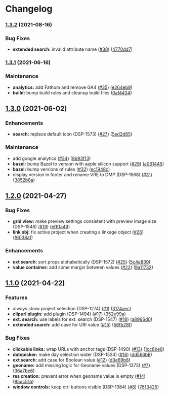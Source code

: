 # Changelog

### [1.3.2](https://www.github.com/dasch-swiss/dsp-tangoh-app/compare/v1.3.1...v1.3.2) (2021-08-16)


### Bug Fixes

* **extended search:** invalid attribute name ([#38](https://www.github.com/dasch-swiss/dsp-tangoh-app/issues/38)) ([4770dd7](https://www.github.com/dasch-swiss/dsp-tangoh-app/commit/4770dd733b5d9c3bc9bb36d3d75430ecaa870b50))

### [1.3.1](https://www.github.com/dasch-swiss/dsp-tangoh-app/compare/v1.3.0...v1.3.1) (2021-06-16)


### Maintenance

* **analytics:** add Fathom and remove GA4 ([#35](https://www.github.com/dasch-swiss/dsp-tangoh-app/issues/35)) ([e264eb9](https://www.github.com/dasch-swiss/dsp-tangoh-app/commit/e264eb92a2f104e6a88a76495d25ca17a5153dc4))
* **build:** bump build rules and cleanup build files ([0af4434](https://www.github.com/dasch-swiss/dsp-tangoh-app/commit/0af4434e4e5eaef66765e3160a23354099a0b9f4))

## [1.3.0](https://www.github.com/dasch-swiss/dsp-tangoh-app/compare/v1.2.0...v1.3.0) (2021-06-02)


### Enhancements

* **search:** replace default icon (DSP-1573) ([#27](https://www.github.com/dasch-swiss/dsp-tangoh-app/issues/27)) ([5ed2d85](https://www.github.com/dasch-swiss/dsp-tangoh-app/commit/5ed2d8593c4fb9805263a9830bd1d0c22730401f))


### Maintenance

* add google analytics ([#34](https://www.github.com/dasch-swiss/dsp-tangoh-app/issues/34)) ([9b93f13](https://www.github.com/dasch-swiss/dsp-tangoh-app/commit/9b93f131b8d8d18f55a8a7276d5695a6caa0a2a0))
* **bazel:** bump Bazel to version with apple silicon support ([#29](https://www.github.com/dasch-swiss/dsp-tangoh-app/issues/29)) ([a061445](https://www.github.com/dasch-swiss/dsp-tangoh-app/commit/a06144575b7d0c8995b9680b3516639bc5723eb1))
* **bazel:** bump versions of rules ([#32](https://www.github.com/dasch-swiss/dsp-tangoh-app/issues/32)) ([ec1948c](https://www.github.com/dasch-swiss/dsp-tangoh-app/commit/ec1948cc1de341bf0de91a3428ac1d235037f026))
* display version in footer and rename VRE to DMP (DSP-1568) ([#31](https://www.github.com/dasch-swiss/dsp-tangoh-app/issues/31)) ([3852b8a](https://www.github.com/dasch-swiss/dsp-tangoh-app/commit/3852b8a9991e2eeac73f20c35fb24d54dc383241))

## [1.2.0](https://www.github.com/dasch-swiss/dsp-tangoh-app/compare/v1.1.0...v1.2.0) (2021-04-27)


### Bug Fixes

* **grid view:** make preview settings consistent with preview image size (DSP-1548) ([#19](https://www.github.com/dasch-swiss/dsp-tangoh-app/issues/19)) ([ef61a49](https://www.github.com/dasch-swiss/dsp-tangoh-app/commit/ef61a49971166066e3badb411e823159c90753d1))
* **link obj:** fix active project when creating a linkage object ([#26](https://www.github.com/dasch-swiss/dsp-tangoh-app/issues/26)) ([f6038a1](https://www.github.com/dasch-swiss/dsp-tangoh-app/commit/f6038a13cbff519cf2c8a9f0ac40aa342dd78320))


### Enhancements

* **ext search:** sort props alphabetically (DSP-1572) ([#25](https://www.github.com/dasch-swiss/dsp-tangoh-app/issues/25)) ([5c4a839](https://www.github.com/dasch-swiss/dsp-tangoh-app/commit/5c4a839184afc43616aa62b1f26fb348d267427b))
* **value container:** add some margin between values ([#22](https://www.github.com/dasch-swiss/dsp-tangoh-app/issues/22)) ([9a11732](https://www.github.com/dasch-swiss/dsp-tangoh-app/commit/9a117327c0ef7a1d73c2589d770bae91cb36f39c))

## [1.1.0](https://www.github.com/dasch-swiss/dsp-tangoh-app/compare/1.0.1...v1.1.0) (2021-04-22)


### Features

* always show project selection (DSP-1274) ([#1](https://www.github.com/dasch-swiss/dsp-tangoh-app/issues/1)) ([3174aec](https://www.github.com/dasch-swiss/dsp-tangoh-app/commit/3174aecbf0cf7a223fd3f8b5fd6ff1671e8238cf))
* **clipurl plugin:** add plugin (DSP-1494) ([#17](https://www.github.com/dasch-swiss/dsp-tangoh-app/issues/17)) ([352e99a](https://www.github.com/dasch-swiss/dsp-tangoh-app/commit/352e99ae50cbe1d5b14d52925b335474f63cb06e))
* **ext. search:** use labels for ext. search (DSP-1547) ([#18](https://www.github.com/dasch-swiss/dsp-tangoh-app/issues/18)) ([a8966d0](https://www.github.com/dasch-swiss/dsp-tangoh-app/commit/a8966d09bfc80153e42947466dd69bd83f8ed600))
* **extended search:** add case for URI value ([#15](https://www.github.com/dasch-swiss/dsp-tangoh-app/issues/15)) ([56fb28f](https://www.github.com/dasch-swiss/dsp-tangoh-app/commit/56fb28f5def2ec3067da838e04bea70d51a30c04))


### Bug Fixes

* **clickable links:** wrap URLs with anchor tags (DSP-1490) ([#13](https://www.github.com/dasch-swiss/dsp-tangoh-app/issues/13)) ([1cc8be8](https://www.github.com/dasch-swiss/dsp-tangoh-app/commit/1cc8be8a897bc9d002570a610e1f355ca6c0436f))
* **datepicker:** make day selection wider (DSP-1524) ([#16](https://www.github.com/dasch-swiss/dsp-tangoh-app/issues/16)) ([dd566b8](https://www.github.com/dasch-swiss/dsp-tangoh-app/commit/dd566b8b7949d273e93cdbb5f4b18e93b0b8d6b9))
* **ext search:** add case for Boolean value ([#12](https://www.github.com/dasch-swiss/dsp-tangoh-app/issues/12)) ([d3e69b8](https://www.github.com/dasch-swiss/dsp-tangoh-app/commit/d3e69b8b1a374a775777385d34c3ac37aa52079e))
* **geoname:** add missing logic for Geoname values (DSP-1373) ([#7](https://www.github.com/dasch-swiss/dsp-tangoh-app/issues/7)) ([36a7be6](https://www.github.com/dasch-swiss/dsp-tangoh-app/commit/36a7be60653820c5ccef3abb88f6605081cff3a3))
* **res creation:** prevent error when geoname value is empty ([#14](https://www.github.com/dasch-swiss/dsp-tangoh-app/issues/14)) ([85dc51b](https://www.github.com/dasch-swiss/dsp-tangoh-app/commit/85dc51b2f13a44a051ffd618b083819999411f6d))
* **window controls:** keep ctrl buttons visible (DSP-1384) ([#8](https://www.github.com/dasch-swiss/dsp-tangoh-app/issues/8)) ([7613425](https://www.github.com/dasch-swiss/dsp-tangoh-app/commit/7613425e521d92e31e7adbeca78c963c130de2c3))
